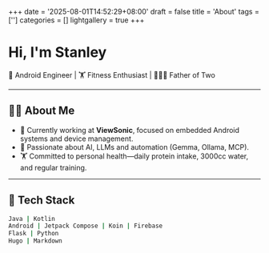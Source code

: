 +++
date = '2025-08-01T14:52:29+08:00'
draft = false
title = 'About'
tags = ['']
categories = []
lightgallery = true
+++

# Hi, I'm Stanley

🎯 Android Engineer | 🏋️ Fitness Enthusiast | 👨‍👧‍👦 Father of Two

---

## 🧑‍💻 About Me

- 💼 Currently working at **ViewSonic**, focused on embedded Android systems and device management.
- 🤖 Passionate about AI, LLMs and automation (Gemma, Ollama, MCP).
- 🏋️ Committed to personal health—daily protein intake, 3000cc water, and regular training.
---

## 🧰 Tech Stack

```bash
Java | Kotlin
Android | Jetpack Compose | Koin | Firebase
Flask | Python 
Hugo | Markdown 